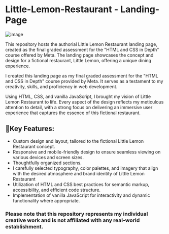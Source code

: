 <h1>Little-Lemon-Restaurant - Landing-Page</h1>

![image](https://github.com/DanielTelesR/Little-Lemon-Restaurant---Landing-Page/assets/110556268/73aaa805-5f33-484c-80dc-b7285866c4fc)


<p>This repository hosts the authorial Little Lemon Restaurant landing page, created as the final graded assessment for the "HTML and CSS in Depth" course offered by Meta. The landing page showcases the concept and design for a fictional restaurant, Little Lemon, offering a unique dining experience.</p>

<p> I created this landing page as my final graded assessment for the "HTML and CSS in Depth" course provided by Meta. It serves as a testament to my creativity, skills, and proficiency in web development.</p>
<p>Using HTML, CSS, and vanilla JavaScript, I brought my vision of Little Lemon Restaurant to life. Every aspect of the design reflects my meticulous attention to detail, with a strong focus on delivering an immersive user experience that captures the essence of this fictional restaurant.</p>

<h2> 🎯Key Features:</h2>
<ul>
  <li>Custom design and layout, tailored to the fictional Little Lemon Restaurant concept.</li>
  <li>Responsive and mobile-friendly design to ensure seamless viewing on various devices and screen sizes.</li>
  <li>Thoughtfully organized sections.</li>
  <li>I carefully selected typography, color palettes, and imagery that align with the desired atmosphere and brand identity of Little Lemon Restaurant</li>
  <li>Utilization of HTML and CSS best practices for semantic markup, accessibility, and efficient code structure.</li>
  <li>Implementation of vanilla JavaScript for interactivity and dynamic functionality where appropriate.</li>
</ul>
<h3>Please note that this repository represents my individual creative work and is not affiliated with any real-world establishment.</h3>
